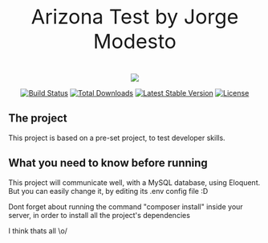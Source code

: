 <p align="center" style="font-size:30pt;">
    Arizona Test by Jorge Modesto
</p>
<p align="center"><img src="https://laravel.com/assets/img/components/logo-laravel.svg"></p>

<p align="center">
<a href="https://travis-ci.org/laravel/framework"><img src="https://travis-ci.org/laravel/framework.svg" alt="Build Status"></a>
<a href="https://packagist.org/packages/laravel/framework"><img src="https://poser.pugx.org/laravel/framework/d/total.svg" alt="Total Downloads"></a>
<a href="https://packagist.org/packages/laravel/framework"><img src="https://poser.pugx.org/laravel/framework/v/stable.svg" alt="Latest Stable Version"></a>
<a href="https://packagist.org/packages/laravel/framework"><img src="https://poser.pugx.org/laravel/framework/license.svg" alt="License"></a>
</p>

## The project

This project is based on a pre-set project, to test developer skills.

## What you need to know before running

This project will communicate well, with a MySQL database, using Eloquent. But you can easily change it, by editing its 
.env config file :D

Dont forget about running the command "composer install" inside your server, in order to install all the project's dependencies

I think thats all \o/


